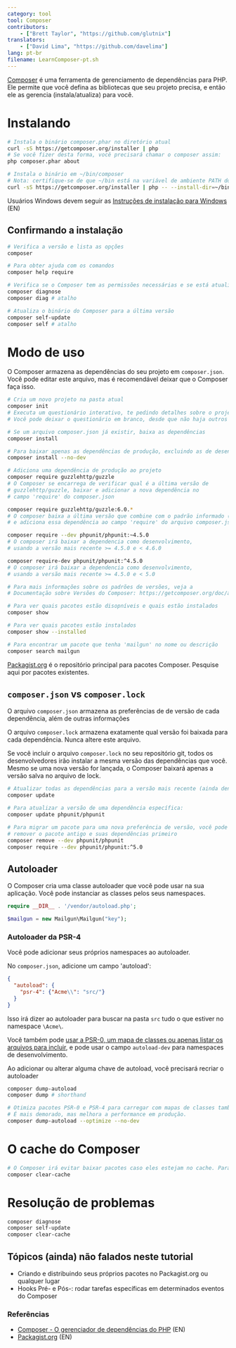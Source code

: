 ```yaml
---
category: tool
tool: Composer
contributors:
    - ["Brett Taylor", "https://github.com/glutnix"]
translators:
    - ["David Lima", "https://github.com/davelima"]
lang: pt-br
filename: LearnComposer-pt.sh
---
```


[Composer](https://getcomposer.org/) é uma ferramenta de gerenciamento de dependências para PHP. Ele permite que você defina as bibliotecas que seu projeto precisa, e então ele as gerencia (instala/atualiza) para você.

# Instalando

```sh
# Instala o binário composer.phar no diretório atual
curl -sS https://getcomposer.org/installer | php
# Se você fizer desta forma, você precisará chamar o composer assim:
php composer.phar about

# Instala o binário em ~/bin/composer
# Nota: certifique-se de que ~/bin está na variável de ambiente PATH do seu shell
curl -sS https://getcomposer.org/installer | php -- --install-dir=~/bin --filename=composer
```

Usuários Windows devem seguir as [Instruções de instalação para Windows](https://getcomposer.org/doc/00-intro.md#installation-windows) (EN)

## Confirmando a instalação

```sh
# Verifica a versão e lista as opções
composer

# Para obter ajuda com os comandos
composer help require

# Verifica se o Composer tem as permissões necessárias e se está atualizado
composer diagnose
composer diag # atalho

# Atualiza o binário do Composer para a última versão
composer self-update
composer self # atalho
```

# Modo de uso

O Composer armazena as dependências do seu projeto em `composer.json`.
Você pode editar este arquivo, mas é recomendável deixar que o Composer faça isso.

```sh
# Cria um novo projeto na pasta atual
composer init
# Executa um questionário interativo, te pedindo detalhes sobre o projeto.
# Você pode deixar o questionário em branco, desde que não haja outros projetos dependendo deste.

# Se um arquivo composer.json já existir, baixa as dependências
composer install

# Para baixar apenas as dependências de produção, excluindo as de desenvolvimento
composer install --no-dev

# Adiciona uma dependência de produção ao projeto
composer require guzzlehttp/guzzle
# O Composer se encarrega de verificar qual é a última versão de
# guzzlehttp/guzzle, baixar e adicionar a nova dependência no
# campo 'require' do composer.json

composer require guzzlehttp/guzzle:6.0.*
# O composer baixa a última versão que combine com o padrão informado (6.0.2, por exemplo)
# e adiciona essa dependência ao campo 'require' do arquivo composer.json

composer require --dev phpunit/phpunit:~4.5.0
# O composer irá baixar a dependencia como desenvolvimento,
# usando a versão mais recente >= 4.5.0 e < 4.6.0

composer require-dev phpunit/phpunit:^4.5.0
# O composer irá baixar a dependencia como desenvolvimento,
# usando a versão mais recente >= 4.5.0 e < 5.0

# Para mais informações sobre os padrões de versões, veja a
# Documentação sobre Versões do Composer: https://getcomposer.org/doc/articles/versions.md (EN)

# Para ver quais pacotes estão disopníveis e quais estão instalados
composer show

# Para ver quais pacotes estão instalados
composer show --installed

# Para encontrar um pacote que tenha 'mailgun' no nome ou descrição
composer search mailgun
```

[Packagist.org](https://packagist.org/) é o repositório principal para pacotes Composer. Pesquise aqui por pacotes existentes.

## `composer.json` vs `composer.lock`

O arquivo `composer.json` armazena as preferências de de versão de cada dependência, além de outras informações

O arquivo `composer.lock` armazena exatamente qual versão foi baixada para cada dependência. Nunca altere este arquivo.

Se você incluir o arquivo `composer.lock` no seu repositório git, todos os desenvolvedores irão instalar a mesma versão das dependências que você.
Mesmo se uma nova versão for lançada, o Composer baixará apenas a versão salva no arquivo de lock.

```sh
# Atualizar todas as dependências para a versão mais recente (ainda dentro das preferências definidas)
composer update

# Para atualizar a versão de uma dependência específica:
composer update phpunit/phpunit

# Para migrar um pacote para uma nova preferência de versão, você pode precisar
# remover o pacote antigo e suas dependências primeiro
composer remove --dev phpunit/phpunit
composer require --dev phpunit/phpunit:^5.0
```

## Autoloader

O Composer cria uma classe autoloader que você pode usar na sua aplicação.
Você pode instanciar as classes pelos seus namespaces.

```php
require __DIR__ . '/vendor/autoload.php';

$mailgun = new Mailgun\Mailgun("key");
```

### Autoloader da PSR-4

Você pode adicionar seus próprios namespaces ao autoloader.

No `composer.json`, adicione um campo 'autoload':

```json
{
  "autoload": {
    "psr-4": {"Acme\\": "src/"}
  }
}
```

Isso irá dizer ao autoloader para buscar na pasta `src` tudo o que estiver no namespace `\Acme\`.

Você também pode [usar a PSR-0, um mapa de classes ou apenas listar os arquivos para incluir](https://getcomposer.org/doc/04-schema.md#autoload),
e pode usar o campo `autoload-dev` para namespaces de desenvolvimento.

Ao adicionar ou alterar alguma chave de autoload, você precisará recriar o autoloader

```sh
composer dump-autoload
composer dump # shorthand

# Otimiza pacotes PSR-0 e PSR-4 para carregar com mapas de classes também.
# É mais demorado, mas melhora a performance em produção.
composer dump-autoload --optimize --no-dev
```

# O cache do Composer

```sh
# O Composer irá evitar baixar pacotes caso eles estejam no cache. Para limpar o cache:
composer clear-cache
```

# Resolução de problemas

```sh
composer diagnose
composer self-update
composer clear-cache
```

## Tópicos (ainda) não falados neste tutorial

* Criando e distribuindo seus próprios pacotes no Packagist.org ou qualquer lugar
* Hooks Pré- e Pós-: rodar tarefas específicas em determinados eventos do Composer

### Referências

* [Composer - O gerenciador de dependências do PHP](https://getcomposer.org/) (EN)
* [Packagist.org](https://packagist.org/) (EN)
